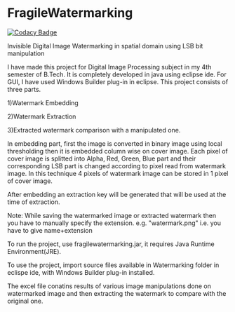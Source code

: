 # FragileWatermarking

[![Codacy Badge](https://api.codacy.com/project/badge/Grade/0459d7f41bfc4c36b190dc438d287dd9)](https://www.codacy.com/app/shubham.mathur2014/FragileWatermarking?utm_source=github.com&utm_medium=referral&utm_content=googleknight/FragileWatermarking&utm_campaign=badger)

Invisible Digital Image Watermarking in spatial domain using LSB bit manipulation

I have made this project for Digital Image Processing subject in my 4th semester of B.Tech.
It is completely developed in java using eclipse ide. For GUI, I have used Windows Builder plug-in in eclipse.
This project consists of three parts.

1)Watermark Embedding

2)Watermark Extraction

3)Extracted watermark comparison with a manipulated one.

In embedding part, first the image is converted in binary image using local thresholding then it is embedded column wise on cover image.
Each pixel of cover image is splitted into Alpha, Red, Green, Blue part and their corresponding LSB part is changed according to pixel
read from watermark image. In this technique 4 pixels of watermark image can be stored in 1 pixel of cover image.

After embedding an extraction key will be generated that will be used at the time of extraction.

Note: While saving the watermarked image or extracted watermark then you have to manually specify the extension. 
e.g. "watermark.png" i.e. you have to give name+extension

To run the project, use fragilewatermarking.jar, it requires Java Runtime Environment(JRE).

To use the project, import source files available in Watermarking folder in eclispe ide, with Windows Builder plug-in installed.

The excel file conatins results of various image manipulations done on watermarked image 
and then extracting the watermark to compare with the original one.
